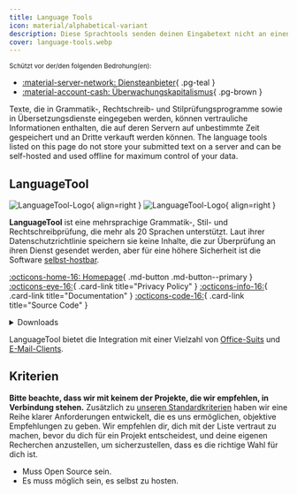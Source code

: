 ```yaml
---
title: Language Tools
icon: material/alphabetical-variant
description: Diese Sprachtools senden deinen Eingabetext nicht an einen Server und können offline und selbst gehostet verwendet werden.
cover: language-tools.webp
---
```


<small>Schützt vor der/den folgenden Bedrohung(en):</small>

- [:material-server-network: Diensteanbieter](basics/common-threats.md#privacy-from-service-providers){ .pg-teal }
- [:material-account-cash: Überwachungskapitalismus](basics/common-threats.md#surveillance-as-a-business-model){ .pg-brown }

Texte, die in Grammatik-, Rechtschreib- und Stilprüfungsprogramme sowie in Übersetzungsdienste eingegeben werden, können vertrauliche Informationen enthalten, die auf deren Servern auf unbestimmte Zeit gespeichert und an Dritte verkauft werden können. The language tools listed on this page do not store your submitted text on a server and can be self-hosted and used offline for maximum control of your data.

## LanguageTool

<div class="admonition recommendation" markdown>

![LanguageTool-Logo](assets/img/language-tools/languagetool.svg#only-light){ align=right }
![LanguageTool-Logo](assets/img/language-tools/languagetool-dark.svg#only-dark){ align=right }

**LanguageTool** ist eine mehrsprachige Grammatik-, Stil- und Rechtschreibprüfung, die mehr als 20 Sprachen unterstützt. Laut ihrer Datenschutzrichtlinie speichern sie keine Inhalte, die zur Überprüfung an ihren Dienst gesendet werden, aber für eine höhere Sicherheit ist die Software [selbst-hostbar](https://dev.languagetool.org/http-server).

[:octicons-home-16: Homepage](https://languagetool.org){ .md-button .md-button--primary }
[:octicons-eye-16:](https://languagetool.org/legal/privacy){ .card-link title="Privacy Policy" }
[:octicons-info-16:](https://languagetooler.freshdesk.com/en/support/solutions){ .card-link title="Documentation" }
[:octicons-code-16:](https://github.com/languagetool-org){ .card-link title="Source Code" }

<details class="downloads" markdown>
<summary>Downloads</summary>

- [:simple-appstore: App Store](https://apps.apple.com/app/id1534275760)
- [:fontawesome-brands-windows: Windows](https://languagetool.org/windows-desktop)
- [:simple-apple: macOS](https://languagetool.org/mac-desktop)
- [:simple-firefoxbrowser: Firefox](https://addons.mozilla.org/firefox/addon/languagetool)
- [:simple-googlechrome: Chrome](https://chrome.google.com/webstore/detail/oldceeleldhonbafppcapldpdifcinji)
- [:fontawesome-brands-edge: Edge](https://microsoftedge.microsoft.com/addons/detail/hfjadhjooeceemgojogkhlppanjkbobc)
- [:simple-safari: Safari](https://apps.apple.com/app/id1534275760)

</details>

</div>

LanguageTool bietet die Integration mit einer Vielzahl von [Office-Suits](https://languagetool.org/services#text_editors) und [E-Mail-Clients](https://languagetool.org/services#mail_clients).

## Kriterien

**Bitte beachte, dass wir mit keinem der Projekte, die wir empfehlen, in Verbindung stehen.** Zusätzlich zu [unseren Standardkriterien](about/criteria.md) haben wir eine Reihe klarer Anforderungen entwickelt, die es uns ermöglichen, objektive Empfehlungen zu geben. Wir empfehlen dir, dich mit der Liste vertraut zu machen, bevor du dich für ein Projekt entscheidest, und deine eigenen Recherchen anzustellen, um sicherzustellen, dass es die richtige Wahl für dich ist.

- Muss Open Source sein.
- Es muss möglich sein, es selbst zu hosten.
